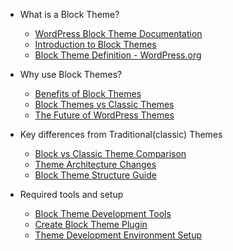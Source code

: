 * What is a Block Theme?
  * [WordPress Block Theme Documentation](https://developer.wordpress.org/block-editor/how-to-guides/themes/block-theme-overview/)
  * [Introduction to Block Themes](https://learn.wordpress.org/tutorial/introduction-to-block-themes/)
  * [Block Theme Definition - WordPress.org](https://wordpress.org/documentation/article/block-themes/)

* Why use Block Themes?
  * [Benefits of Block Themes](https://developer.wordpress.org/block-editor/how-to-guides/themes/block-theme-overview/#benefits)
  * [Block Themes vs Classic Themes](https://kinsta.com/blog/wordpress-block-themes/)
  * [The Future of WordPress Themes](https://wordpress.org/news/2021/12/wordpress-5-9-features-block-themes/)

* Key differences from Traditional(classic) Themes
  * [Block vs Classic Theme Comparison](https://fullsiteediting.com/lessons/block-themes-vs-classic-themes/)
  * [Theme Architecture Changes](https://developer.wordpress.org/block-editor/how-to-guides/themes/theme-json/)
  * [Block Theme Structure Guide](https://developer.wordpress.org/themes/block-themes/block-theme-structure/)

* Required tools and setup
  * [Block Theme Development Tools](https://developer.wordpress.org/block-editor/getting-started/devenv/)
  * [Create Block Theme Plugin](https://wordpress.org/plugins/create-block-theme/)
  * [Theme Development Environment Setup](https://developer.wordpress.org/block-editor/getting-started/tutorials/block-based-themes/)